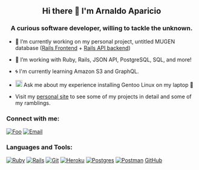 

## <div align="center">Hi there 👋 I'm Arnaldo Aparicio</div>

### <div align="center">A curious software developer, willing to tackle the unknown.</div>

- 🔭 I’m currently working on my personal project, untitled MUGEN database ([Rails Frontend](https://github.com/arnaldoaparicio/mugen_db_fe) + [Rails API backend](https://github.com/arnaldoaparicio/mugen_db))
- 🌱 I’m working with Ruby, Rails, JSON API, PostgreSQL, SQL, and more! 
- :cyclone: I'm currently learning Amazon S3 and GraphQL.
- <img src="https://cdn.jsdelivr.net/gh/devicons/devicon/icons/gentoo/gentoo-plain.svg" width="18"> Ask me about my experience installing Gentoo Linux on my laptop 👀 

- Visit my [personal site](https://arnaldoaparicio.github.io/) to see some of my projects in detail and some of my ramblings.

### Connect with me:
[![Foo](https://img.shields.io/badge/LinkedIn-0077B5?style=for-the-badge&logo=linkedin&logoColor=white)](https://www.linkedin.com/in/arnaldo-aparicio-b25913224/)
[![Email](https://img.shields.io/badge/Gmail-D14836?style=for-the-badge&logo=gmail&logoColor=white)](mailto:apaarn2211@gmail.com)

### Languages and Tools:
[![Ruby](https://img.shields.io/badge/ruby-%23CC342D.svg?style=for-the-badge&logo=ruby&logoColor=white)](https://www.ruby-lang.org/en/)
[![Rails](https://img.shields.io/badge/rails-%23CC0000.svg?style=for-the-badge&logo=ruby-on-rails&logoColor=white)](https://rubyonrails.org/)
[![Git](https://img.shields.io/badge/git-%23F05033.svg?style=for-the-badge&logo=git&logoColor=white)](https://git-scm.com/)
[![Heroku](https://img.shields.io/badge/heroku-%23430098.svg?style=for-the-badge&logo=heroku&logoColor=white)](https://heroku.com/)
[![Postgres](https://img.shields.io/badge/postgres-%23316192.svg?style=for-the-badge&logo=postgresql&logoColor=white)](https://www.postgresql.org/)
[![Postman](https://img.shields.io/badge/Postman-FF6C37?style=for-the-badge&logo=postman&logoColor=white)](https://postman.com/)
[GitHub](https://img.shields.io/badge/GitHub-100000?style=for-the-badge&logo=github&logoColor=white)
<!--

**arnaldoaparicio/arnaldoaparicio** is a ✨ _special_ ✨ repository because its `README.md` (this file) appears on your GitHub profile.

Here are some ideas to get you started:



- 👯 I’m looking to collaborate on ...
- 🤔 I’m looking for help with ...
- 💬 Ask me about ...
- 📫 How to reach me: ...
- 😄 Pronouns: ...
- ⚡ Fun fact: ...
-->

